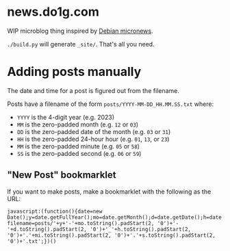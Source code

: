 # news.do1g.com

WIP microblog thing inspired by [Debian micronews](https://micronews.debian.org/).

`./build.py` will generate `_site/`. That's all you need.

# Adding posts manually

The date and time for a post is figured out from the filename.

Posts have a filename of the form `posts/YYYY-MM-DD_HH.MM.SS.txt` where:
- `YYYY` is the 4-digit year (e.g. 2023)
- `MM` is the zero-padded month (e.g. `12` or `03`)
- `DD` is the zero-padded date of the month (e.g. `03` or `31`)
- `HH` is the zero-padded 24-hour hour (e.g. `01`, `13`, or `23`)
- `MM` is the zero-padded minute (e.g. `05` or `58`)
- `SS` is the zero-padded second (e.g. `06` or `59`)

## "New Post" bookmarklet

If you want to make posts, make a bookmarklet with the following as the URL:

```
javascript:(function(){date=new Date();y=date.getFullYear();mo=date.getMonth();d=date.getDate();h=date.getHours();mi=date.getMinutes();s=date.getSeconds();location.href='https://github.com/duckinator/news.do1g.com/new/main?filename=posts/'+y+'-'+mo.toString().padStart(2, '0')+'-'+d.toString().padStart(2, '0')+'_'+h.toString().padStart(2, '0')+'.'+mi.toString().padStart(2, '0')+'.'+s.toString().padStart(2, '0')+'.txt';})()
```
